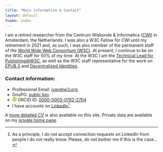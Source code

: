 ```yaml
---
title: "Main information & Contact"
layout: default
fname: index
---
```


I am a retired researcher from the Centrum Wiskunde & Informatica ([CWI](http://www.cwi.nl)) in Amsterdam, the Netherlands. I was also a W3C Fellow for CWI until my retirement in 2021 and, as such, I was also member of the permanent staff of the [World Wide Web Consortium (W3C)](http://www.w3.org). At present, I continue to be on the W3C staff for 50% of my time. At the W3C I am the [Technical Lead for Publishing@W3C](http://www.w3.org/publishing/), as well as the W3C staff representative for the work on [EPUB 3](https://www.w3.org/publishing/groups/epub-wg/) and [Decentralized Identities](https://www.w3.org/2019/did-wg/).

### Contact information:

* Professional Email: [ivan@w3.org](mailto:ivan@w3.org)
* GnuPG: [public key](https://www.ivan-herman.net/pgpkey.txt)
* ![ORCID Logo](assets/images/orcid_logo.png) ORCID ID: [0000-0003-0782-2704](https://orcid.org/0000-0003-0782-2704)
* I have accounts on [LinkedIn](https://www.linkedin.com/in/iherman)[^1].

A [more detailed CV](curriculum_vitae.html) is also available on this site. Private data are available on my [private home page](http://www.ivan-herman.net).


[^1]: As a principle, I do not accept connection requests on LinkedIn from people I do not really know. Please, do not bother me if this is  the case…
